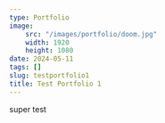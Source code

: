 ```yaml
---
type: Portfolio
image: 
    src: "/images/portfolio/doom.jpg" 
    width: 1920
    height: 1080
date: 2024-05-11
tags: []
slug: testportfolio1
title: Test Portfolio 1
---
```

super test